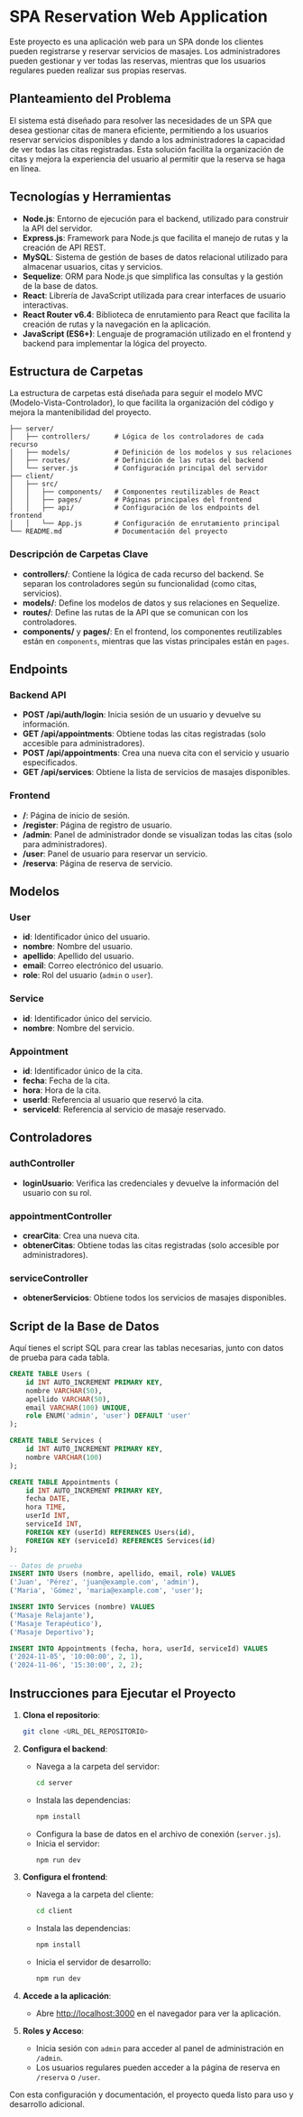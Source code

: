 
# SPA Reservation Web Application

Este proyecto es una aplicación web para un SPA donde los clientes pueden registrarse y reservar servicios de masajes. Los administradores pueden gestionar y ver todas las reservas, mientras que los usuarios regulares pueden realizar sus propias reservas.

## Planteamiento del Problema

El sistema está diseñado para resolver las necesidades de un SPA que desea gestionar citas de manera eficiente, permitiendo a los usuarios reservar servicios disponibles y dando a los administradores la capacidad de ver todas las citas registradas. Esta solución facilita la organización de citas y mejora la experiencia del usuario al permitir que la reserva se haga en línea.

## Tecnologías y Herramientas

- **Node.js**: Entorno de ejecución para el backend, utilizado para construir la API del servidor.
- **Express.js**: Framework para Node.js que facilita el manejo de rutas y la creación de API REST.
- **MySQL**: Sistema de gestión de bases de datos relacional utilizado para almacenar usuarios, citas y servicios.
- **Sequelize**: ORM para Node.js que simplifica las consultas y la gestión de la base de datos.
- **React**: Librería de JavaScript utilizada para crear interfaces de usuario interactivas.
- **React Router v6.4**: Biblioteca de enrutamiento para React que facilita la creación de rutas y la navegación en la aplicación.
- **JavaScript (ES6+)**: Lenguaje de programación utilizado en el frontend y backend para implementar la lógica del proyecto.

## Estructura de Carpetas

La estructura de carpetas está diseñada para seguir el modelo MVC (Modelo-Vista-Controlador), lo que facilita la organización del código y mejora la mantenibilidad del proyecto.

```
├── server/
│   ├── controllers/      # Lógica de los controladores de cada recurso
│   ├── models/           # Definición de los modelos y sus relaciones
│   ├── routes/           # Definición de las rutas del backend
│   └── server.js         # Configuración principal del servidor
├── client/
│   ├── src/
│   │   ├── components/   # Componentes reutilizables de React
│   │   ├── pages/        # Páginas principales del frontend
│   │   ├── api/          # Configuración de los endpoints del frontend
│   │   └── App.js        # Configuración de enrutamiento principal
└── README.md             # Documentación del proyecto
```

### Descripción de Carpetas Clave

- **controllers/**: Contiene la lógica de cada recurso del backend. Se separan los controladores según su funcionalidad (como citas, servicios).
- **models/**: Define los modelos de datos y sus relaciones en Sequelize.
- **routes/**: Define las rutas de la API que se comunican con los controladores.
- **components/** y **pages/**: En el frontend, los componentes reutilizables están en `components`, mientras que las vistas principales están en `pages`.

## Endpoints

### Backend API

- **POST /api/auth/login**: Inicia sesión de un usuario y devuelve su información.
- **GET /api/appointments**: Obtiene todas las citas registradas (solo accesible para administradores).
- **POST /api/appointments**: Crea una nueva cita con el servicio y usuario especificados.
- **GET /api/services**: Obtiene la lista de servicios de masajes disponibles.

### Frontend

- **/**: Página de inicio de sesión.
- **/register**: Página de registro de usuario.
- **/admin**: Panel de administrador donde se visualizan todas las citas (solo para administradores).
- **/user**: Panel de usuario para reservar un servicio.
- **/reserva**: Página de reserva de servicio.

## Modelos

### User
- **id**: Identificador único del usuario.
- **nombre**: Nombre del usuario.
- **apellido**: Apellido del usuario.
- **email**: Correo electrónico del usuario.
- **role**: Rol del usuario (`admin` o `user`).

### Service
- **id**: Identificador único del servicio.
- **nombre**: Nombre del servicio.

### Appointment
- **id**: Identificador único de la cita.
- **fecha**: Fecha de la cita.
- **hora**: Hora de la cita.
- **userId**: Referencia al usuario que reservó la cita.
- **serviceId**: Referencia al servicio de masaje reservado.

## Controladores

### authController
- **loginUsuario**: Verifica las credenciales y devuelve la información del usuario con su rol.

### appointmentController
- **crearCita**: Crea una nueva cita.
- **obtenerCitas**: Obtiene todas las citas registradas (solo accesible por administradores).

### serviceController
- **obtenerServicios**: Obtiene todos los servicios de masajes disponibles.

## Script de la Base de Datos

Aquí tienes el script SQL para crear las tablas necesarias, junto con datos de prueba para cada tabla.

```sql
CREATE TABLE Users (
    id INT AUTO_INCREMENT PRIMARY KEY,
    nombre VARCHAR(50),
    apellido VARCHAR(50),
    email VARCHAR(100) UNIQUE,
    role ENUM('admin', 'user') DEFAULT 'user'
);

CREATE TABLE Services (
    id INT AUTO_INCREMENT PRIMARY KEY,
    nombre VARCHAR(100)
);

CREATE TABLE Appointments (
    id INT AUTO_INCREMENT PRIMARY KEY,
    fecha DATE,
    hora TIME,
    userId INT,
    serviceId INT,
    FOREIGN KEY (userId) REFERENCES Users(id),
    FOREIGN KEY (serviceId) REFERENCES Services(id)
);

-- Datos de prueba
INSERT INTO Users (nombre, apellido, email, role) VALUES 
('Juan', 'Pérez', 'juan@example.com', 'admin'),
('Maria', 'Gómez', 'maria@example.com', 'user');

INSERT INTO Services (nombre) VALUES 
('Masaje Relajante'),
('Masaje Terapéutico'),
('Masaje Deportivo');

INSERT INTO Appointments (fecha, hora, userId, serviceId) VALUES 
('2024-11-05', '10:00:00', 2, 1),
('2024-11-06', '15:30:00', 2, 2);
```

## Instrucciones para Ejecutar el Proyecto

1. **Clona el repositorio**: 
   ```bash
   git clone <URL_DEL_REPOSITORIO>
   ```

2. **Configura el backend**:
   - Navega a la carpeta del servidor:
     ```bash
     cd server
     ```
   - Instala las dependencias:
     ```bash
     npm install
     ```
   - Configura la base de datos en el archivo de conexión (`server.js`).
   - Inicia el servidor:
     ```bash
     npm run dev
     ```

3. **Configura el frontend**:
   - Navega a la carpeta del cliente:
     ```bash
     cd client
     ```
   - Instala las dependencias:
     ```bash
     npm install
     ```
   - Inicia el servidor de desarrollo:
     ```bash
     npm run dev
     ```

4. **Accede a la aplicación**:
   - Abre [http://localhost:3000](http://localhost:3000) en el navegador para ver la aplicación.

5. **Roles y Acceso**:
   - Inicia sesión con `admin` para acceder al panel de administración en `/admin`.
   - Los usuarios regulares pueden acceder a la página de reserva en `/reserva` o `/user`.

Con esta configuración y documentación, el proyecto queda listo para uso y desarrollo adicional.
